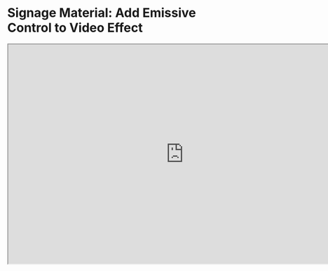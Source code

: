 # Signage Material: Add Emissive Control to Video Effect

<p><iframe title="YouTube video player" src="https://www.youtube.com/embed/PGmMCNVht6E?si=f0cfdbyhO9cVKkTl" width="800" height="500" allowfullscreen="allowfullscreen" allow="accelerometer; autoplay; clipboard-write; encrypted-media; gyroscope; picture-in-picture; web-share"></iframe></p>